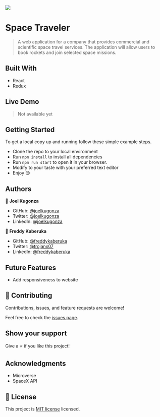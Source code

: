![](https://img.shields.io/badge/Microverse-blueviolet)

# Space Traveler

> A web application for a company that provides commercial and scientific space travel services. The application will allow users to book rockets and join selected space missions.

## Built With

- React
- Redux

## Live Demo
> Not available yet


## Getting Started

To get a local copy up and running follow these simple example steps.

- Clone the repo to your local environment
- Run `npm install` to install all dependencies
- Run `npm run start` to open it in your browser.
- Modify to your taste with your preferred text editor
- Enjoy 😊

## Authors

👤 **Joel Kugonza**

- GitHub: [@joelkugonza](https://github.com/Joel-100)
- Twitter: [@joelkugonza](https://twitter.com/JoelKugonza)
- LinkedIn: [@joelkugonza](https://www.linkedin.com/in/joel-kugonza-879211190/)

👤 **Freddy Kaberuka**

- GitHub: [@freddykaberuka](https://github.com/freddykaberuka)
- Twitter: [@trojanx07](https://twitter.com/trojanx07)
- LinkedIn: [@freddykaberuka](https://www.linkedin.com/in/kaberuka-freddy-853b08153/)


## Future Features
- Add responsiveness to website


## 🤝 Contributing

Contributions, issues, and feature requests are welcome!

Feel free to check the [issues page](../../issues/).

## Show your support

Give a ⭐️ if you like this project!

## Acknowledgments

- Microverse
- SpaceX API

## 📝 License

This project is [MIT license](https://choosealicense.com/licenses/mit/) licensed.

